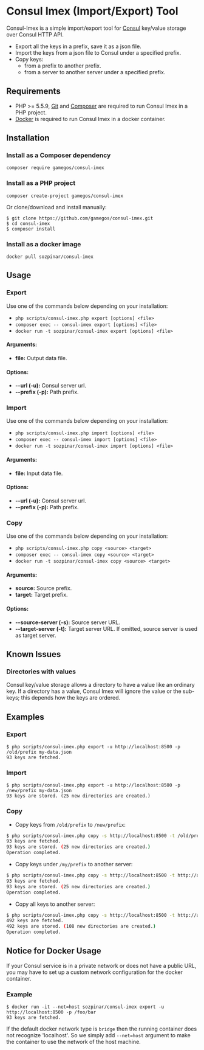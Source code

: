 # Consul Imex (Import/Export) Tool

Consul-Imex is a simple import/export tool for [Consul](https://www.consul.io/) key/value storage over Consul HTTP API.

* Export all the keys in a prefix, save it as a json file.
* Import the keys from a json file to Consul under a specified prefix.
* Copy keys:
  - from a prefix to another prefix.
  - from a server to another server under a specified prefix.

## Requirements

* PHP >= 5.5.9, [Git](https://git-scm.com/) and [Composer](https://getcomposer.org/) are required to run Consul Imex in a PHP project.
* [Docker](https://www.docker.com/) is required to run Consul Imex in a docker container.

## Installation

### Install as a Composer dependency

    composer require gamegos/consul-imex

### Install as a PHP project

    composer create-project gamegos/consul-imex

Or clone/download and install manually:

    $ git clone https://github.com/gamegos/consul-imex.git
    $ cd consul-imex
    $ composer install


### Install as a docker image

    docker pull sozpinar/consul-imex

## Usage

### Export

Use one of the commands below depending on your installation:

* `php scripts/consul-imex.php export [options] <file>`
* `composer exec -- consul-imex export [options] <file>`
* `docker run -t sozpinar/consul-imex export [options] <file>`

#### Arguments:

* **file:** Output data file.

#### Options:

* **--url (-u):** Consul server url.
* **--prefix (-p):** Path prefix.


### Import

Use one of the commands below depending on your installation:

* `php scripts/consul-imex.php import [options] <file>`
* `composer exec -- consul-imex import [options] <file>`
* `docker run -t sozpinar/consul-imex import [options] <file>`

#### Arguments:

* **file:** Input data file.

#### Options:

* **--url (-u):** Consul server url.
* **--prefix (-p):** Path prefix.

### Copy

Use one of the commands below depending on your installation:

* `php scripts/consul-imex.php copy <source> <target>`
* `composer exec -- consul-imex copy <source> <target>`
* `docker run -t sozpinar/consul-imex copy <source> <target>`

#### Arguments:

* **source:** Source prefix.
* **target:** Target prefix.

#### Options:

* **--source-server (-s):** Source server URL.
* **--target-server (-t):** Target server URL. If omitted, source server is used as target server.

## Known Issues

### Directories with values

Consul key/value storage allows a directory to have a value like an ordinary key.
If a directory has a value, Consul Imex will ignore the value or the sub-keys;
this depends how the keys are ordered.

## Examples

### Export

    $ php scripts/consul-imex.php export -u http://localhost:8500 -p /old/prefix my-data.json
    93 keys are fetched.

### Import

    $ php scripts/consul-imex.php export -u http://localhost:8500 -p /new/prefix my-data.json
    93 keys are stored. (25 new directories are created.)

### Copy

* Copy keys from `/old/prefix` to `/new/prefix`:
```sh
$ php scripts/consul-imex.php copy -s http://localhost:8500 -t /old/prefix /new/prefix
93 keys are fetched.
93 keys are stored. (25 new directories are created.)
Operation completed.
```
* Copy keys under `/my/prefix` to another server:
```sh
$ php scripts/consul-imex.php copy -s http://localhost:8500 -t http://anotherhost:8500 /my/prefix /my/prefix
93 keys are fetched.
93 keys are stored. (25 new directories are created.)
Operation completed.
```
* Copy all keys to another server:
```sh
$ php scripts/consul-imex.php copy -s http://localhost:8500 -t http://anotherhost:8500
492 keys are fetched.
492 keys are stored. (108 new directories are created.)
Operation completed.
```

## Notice for Docker Usage

If your Consul service is in a private network or does not have a public URL, you may have to set up a custom network configuration for the docker container.

### Example

    $ docker run -it --net=host sozpinar/consul-imex export -u http://localhost:8500 -p /foo/bar
    93 keys are fetched.

If the default docker network type is `bridge` then the running container does not recognize 'localhost'. So we simply
add `--net=host` argument to make the container to use the network of the host machine.
